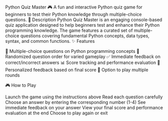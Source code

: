 Python Quiz Master 🎮
A fun and interactive Python quiz game for beginners to test their Python knowledge through multiple-choice questions.
📝 Description
Python Quiz Master is an engaging console-based quiz application designed to help beginners test and enhance their Python programming knowledge. The game features a curated set of multiple-choice questions covering fundamental Python concepts, data types, syntax, and common functions.
✨ Features

🧠 Multiple-choice questions on Python programming concepts
🔄 Randomized question order for varied gameplay
✅ Immediate feedback on correct/incorrect answers
📊 Score tracking and performance evaluation
🎯 Personalized feedback based on final score
🔁 Option to play multiple rounds




🎮 How to Play

Launch the game using the instructions above
Read each question carefully
Choose an answer by entering the corresponding number (1-4)
See immediate feedback on your answer
View your final score and performance evaluation at the end
Choose to play again or exit
